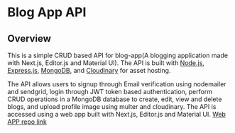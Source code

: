 # Blog App API
 
## Overview
This is a simple CRUD based API for blog-app(A blogging application made with Next.js, Editor.js and Material UI). The API is built with [Node.js](https://nodejs.org/en/), [Express.js](https://expressjs.com/), [MongoDB](https://www.mongodb.com/), and [Cloudinary](https://cloudinary.com/) for asset hosting.

The API allows users to signup through Email verification using nodemailer and sendgrid, login through JWT token based authentication, perform CRUD operations in a MongoDB database to create, edit, view and delete blogs, and upload profile image using multer and cloudinary. The API is accessed using a web app built with Next.js, Editor.js and Material UI.
[Web APP repo link](https://github.com/shucoll/blog-app--webapp)